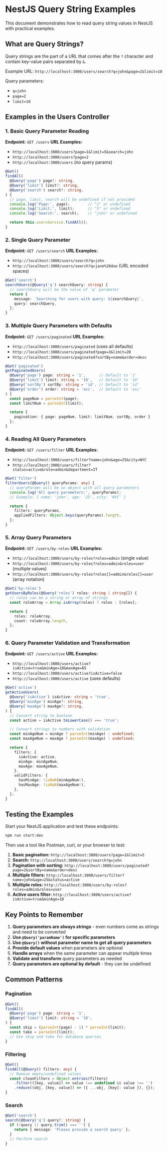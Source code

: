 # NestJS Query String Examples

This document demonstrates how to read query string values in NestJS with practical examples.

## What are Query Strings?

Query strings are the part of a URL that comes after the `?` character and contain key-value pairs separated by `&`.

Example URL: `http://localhost:3000/users/search?q=john&page=2&limit=10`

Query parameters:

- `q=john`
- `page=2`
- `limit=10`

## Examples in the Users Controller

### 1. Basic Query Parameter Reading

**Endpoint:** `GET /users`
**URL Examples:**

- `http://localhost:3000/users?page=1&limit=5&search=john`
- `http://localhost:3000/users?page=2`
- `http://localhost:3000/users` (no query params)

```typescript
@Get()
findAll(
  @Query('page') page?: string,
  @Query('limit') limit?: string,
  @Query('search') search?: string,
) {
  // page, limit, search will be undefined if not provided
  console.log('Page:', page);        // "1" or undefined
  console.log('Limit:', limit);      // "5" or undefined
  console.log('Search:', search);    // "john" or undefined

  return this.usersService.findAll();
}
```

### 2. Single Query Parameter

**Endpoint:** `GET /users/search`
**URL Examples:**

- `http://localhost:3000/users/search?q=john`
- `http://localhost:3000/users/search?q=jane%20doe` (URL encoded spaces)

```typescript
@Get('search')
searchUsers(@Query('q') searchQuery: string) {
  // searchQuery will be the value of 'q' parameter
  return {
    message: `Searching for users with query: ${searchQuery}`,
    query: searchQuery,
  };
}
```

### 3. Multiple Query Parameters with Defaults

**Endpoint:** `GET /users/paginated`
**URL Examples:**

- `http://localhost:3000/users/paginated` (uses all defaults)
- `http://localhost:3000/users/paginated?page=3&limit=20`
- `http://localhost:3000/users/paginated?sortBy=name&order=desc`

```typescript
@Get('paginated')
getPaginatedUsers(
  @Query('page') page: string = '1',      // Default to '1'
  @Query('limit') limit: string = '10',   // Default to '10'
  @Query('sortBy') sortBy: string = 'id', // Default to 'id'
  @Query('order') order: string = 'asc',  // Default to 'asc'
) {
  const pageNum = parseInt(page);
  const limitNum = parseInt(limit);

  return {
    pagination: { page: pageNum, limit: limitNum, sortBy, order }
  };
}
```

### 4. Reading All Query Parameters

**Endpoint:** `GET /users/filter`
**URL Examples:**

- `http://localhost:3000/users/filter?name=john&age=25&city=NYC`
- `http://localhost:3000/users/filter?status=active&role=admin&department=IT`

```typescript
@Get('filter')
filterUsers(@Query() queryParams: any) {
  // queryParams will be an object with all query parameters
  console.log('All query parameters:', queryParams);
  // Example: { name: 'john', age: '25', city: 'NYC' }

  return {
    filters: queryParams,
    appliedFilters: Object.keys(queryParams).length,
  };
}
```

### 5. Array Query Parameters

**Endpoint:** `GET /users/by-roles`
**URL Examples:**

- `http://localhost:3000/users/by-roles?roles=admin` (single value)
- `http://localhost:3000/users/by-roles?roles=admin&roles=user` (multiple values)
- `http://localhost:3000/users/by-roles?roles[]=admin&roles[]=user` (array notation)

```typescript
@Get('by-roles')
getUsersByRoles(@Query('roles') roles: string | string[]) {
  // roles can be a string or array of strings
  const roleArray = Array.isArray(roles) ? roles : [roles];

  return {
    roles: roleArray,
    count: roleArray.length,
  };
}
```

### 6. Query Parameter Validation and Transformation

**Endpoint:** `GET /users/active`
**URL Examples:**

- `http://localhost:3000/users/active?isActive=true&minAge=18&maxAge=65`
- `http://localhost:3000/users/active?isActive=false`
- `http://localhost:3000/users/active` (uses defaults)

```typescript
@Get('active')
getActiveUsers(
  @Query('isActive') isActive: string = 'true',
  @Query('minAge') minAge?: string,
  @Query('maxAge') maxAge?: string,
) {
  // Convert string to boolean
  const active = isActive.toLowerCase() === 'true';

  // Convert strings to numbers with validation
  const minAgeNum = minAge ? parseInt(minAge) : undefined;
  const maxAgeNum = maxAge ? parseInt(maxAge) : undefined;

  return {
    filters: {
      isActive: active,
      minAge: minAgeNum,
      maxAge: maxAgeNum,
    },
    validFilters: {
      hasMinAge: !isNaN(minAgeNum!),
      hasMaxAge: !isNaN(maxAgeNum!),
    },
  };
}
```

## Testing the Examples

Start your NestJS application and test these endpoints:

```bash
npm run start:dev
```

Then use a tool like Postman, curl, or your browser to test:

1. **Basic pagination:** `http://localhost:3000/users?page=1&limit=5`
2. **Search:** `http://localhost:3000/users/search?q=john`
3. **Pagination with sorting:** `http://localhost:3000/users/paginated?page=2&sortBy=name&order=desc`
4. **Multiple filters:** `http://localhost:3000/users/filter?name=john&age=25&status=active`
5. **Multiple roles:** `http://localhost:3000/users/by-roles?roles=admin&roles=user`
6. **Active users filter:** `http://localhost:3000/users/active?isActive=true&minAge=18`

## Key Points to Remember

1. **Query parameters are always strings** - even numbers come as strings and need to be converted
2. **Use `@Query('paramName')` for specific parameters**
3. **Use `@Query()` without parameter name to get all query parameters**
4. **Provide default values** when parameters are optional
5. **Handle arrays** when the same parameter can appear multiple times
6. **Validate and transform** query parameters as needed
7. **Query parameters are optional by default** - they can be undefined

## Common Patterns

### Pagination

```typescript
@Get()
findAll(
  @Query('page') page: string = '1',
  @Query('limit') limit: string = '10',
) {
  const skip = (parseInt(page) - 1) * parseInt(limit);
  const take = parseInt(limit);
  // Use skip and take for database queries
}
```

### Filtering

```typescript
@Get()
findAll(@Query() filters: any) {
  // Remove empty/undefined values
  const cleanFilters = Object.entries(filters)
    .filter(([key, value]) => value !== undefined && value !== '')
    .reduce((obj, [key, value]) => ({ ...obj, [key]: value }), {});
}
```

### Search

```typescript
@Get('search')
search(@Query('q') query?: string) {
  if (!query || query.trim() === '') {
    return { message: 'Please provide a search query' };
  }
  // Perform search
}
```
